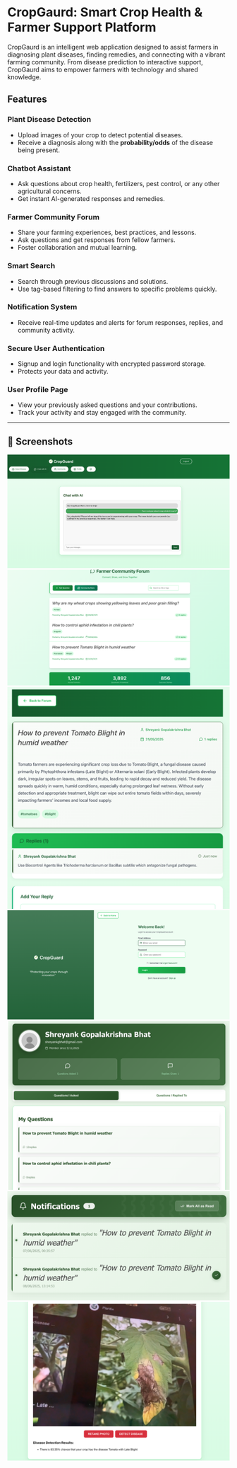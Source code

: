 #  CropGaurd: Smart Crop Health & Farmer Support Platform

CropGaurd is an intelligent web application designed to assist farmers in diagnosing plant diseases, finding remedies, and connecting with a vibrant farming community. From disease prediction to interactive support, CropGaurd aims to empower farmers with technology and shared knowledge.

##  Features

###  Plant Disease Detection
- Upload images of your crop to detect potential diseases.
- Receive a diagnosis along with the **probability/odds** of the disease being present.

###  Chatbot Assistant
- Ask questions about crop health, fertilizers, pest control, or any other agricultural concerns.
- Get instant AI-generated responses and remedies.

###  Farmer Community Forum
- Share your farming experiences, best practices, and lessons.
- Ask questions and get responses from fellow farmers.
- Foster collaboration and mutual learning.

###  Smart Search
- Search through previous discussions and solutions.
- Use tag-based filtering to find answers to specific problems quickly.

###  Notification System
- Receive real-time updates and alerts for forum responses, replies, and community activity.

###  Secure User Authentication
- Signup and login functionality with encrypted password storage.
- Protects your data and activity.

###  User Profile Page
- View your previously asked questions and your contributions.
- Track your activity and stay engaged with the community.

---

## 📸 Screenshots



![CharBot](./ChatBot.png)
![CommunityForum](./CommunityForum.png)
![CommunityForum2](./CommunityForum2.png)
![Login](./Login.png)
![Profile](./Profile.png)
![Notification](./Notification.png)
![Disease Detection](/DiseaseDetection.png)

